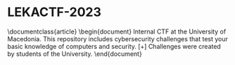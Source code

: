 # LEKACTF-2023
\documentclass{article}
\begin{document}
Internal CTF at the University of Macedonia. This repository includes cybersecurity challenges that test your basic knowledge of computers and security.
[+] Challenges were created by students of the University.
\end{document}
